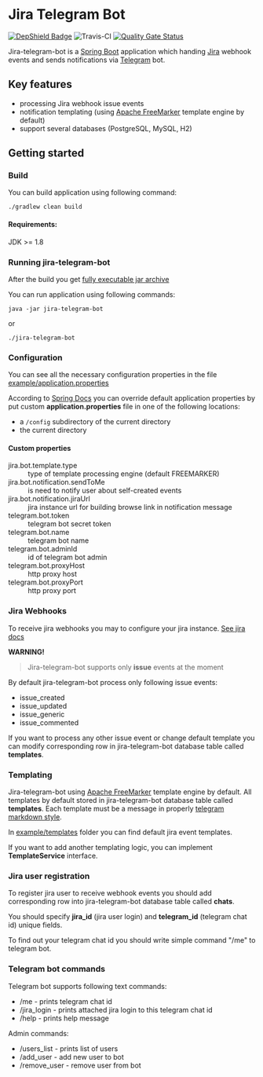 # Jira Telegram Bot

[![DepShield Badge](https://depshield.sonatype.org/badges/MikeSafonov/jira-telegram-bot/depshield.svg)](https://depshield.github.io)
![Travis-CI](https://travis-ci.com/MikeSafonov/jira-telegram-bot.svg?branch=master)
[![Quality Gate Status](https://sonarcloud.io/api/project_badges/measure?project=MikeSafonov_jira-telegram-bot&metric=alert_status)](https://sonarcloud.io/dashboard?id=MikeSafonov_jira-telegram-bot)

Jira-telegram-bot is a [Spring Boot](https://github.com/spring-projects/spring-boot) application which handing 
[Jira](https://www.atlassian.com/software/jira) webhook events and sends notifications via 
[Telegram](https://telegram.org) bot.

## Key features

- processing Jira webhook issue events
- notification templating (using [Apache FreeMarker](https://freemarker.apache.org) template engine by default)
- support several databases (PostgreSQL, MySQL, H2)


## Getting started 

### Build

You can build application using following command:

    ./gradlew clean build
    
#### Requirements:

JDK >= 1.8

### Running jira-telegram-bot

After the build you get [fully executable jar archive](https://docs.spring.io/spring-boot/docs/current/gradle-plugin/reference/html/#packaging-executable-configuring-launch-script)
 
You can run application using following commands:

    java -jar jira-telegram-bot
or

    ./jira-telegram-bot

### Configuration

You can see all the necessary configuration properties in the file [example/application.properties](examples/application.properties)

According to [Spring Docs](https://docs.spring.io/spring-boot/docs/current/reference/html/boot-features-external-config.html#boot-features-external-config-application-property-files)
you can override default application properties by put custom **application.properties** file in one of the following
locations:

- a `/config` subdirectory of the current directory
- the current directory

#### Custom properties

<dl>
  <dt>jira.bot.template.type</dt>
  <dd>type of template processing engine (default FREEMARKER)</dd>
  
  <dt>jira.bot.notification.sendToMe</dt>
  <dd>is need to notify user about self-created events</dd>
    
  <dt>jira.bot.notification.jiraUrl</dt>
  <dd>jira instance url for building browse link in notification message</dd>
  
  <dt>telegram.bot.token</dt>
  <dd>telegram bot secret token</dd>
  
  <dt>telegram.bot.name</dt>
  <dd>telegram bot name</dd>
  
  <dt>telegram.bot.adminId</dt>
  <dd>id of telegram bot admin</dd>
  
  <dt>telegram.bot.proxyHost</dt>
  <dd>http proxy host</dd>

  <dt>telegram.bot.proxyPort</dt>
  <dd>http proxy port</dd>
</dl>


### Jira Webhooks

To receive jira webhooks you may to configure your jira instance. [See jira docs](https://developer.atlassian.com/server/jira/platform/webhooks/)

**WARNING!** 
> Jira-telegram-bot supports only **issue** events at the moment

By default jira-telegram-bot process only following issue events:

- issue_created
- issue_updated
- issue_generic
- issue_commented

If you want to process any other issue event or change default template you can modify corresponding row in jira-telegram-bot
database table called **templates**.

### Templating

Jira-telegram-bot using [Apache FreeMarker](https://freemarker.apache.org) template engine by default. All templates by default
stored in jira-telegram-bot database table called **templates**.
Each template must be a message in properly [telegram markdown style](https://core.telegram.org/bots/api#markdown-style).

In [example/templates](examples/templates) folder you can find default jira event templates.

If you want to add another templating logic, you can implement **TemplateService** interface.

### Jira user registration

To register jira user to receive webhook events you should add corresponding row into jira-telegram-bot database table called **chats**.

You should specify **jira_id** (jira user login) and **telegram_id** (telegram chat id) unique fields.

To find out your telegram chat id you should write simple command "/me" to telegram bot.

### Telegram bot commands

Telegram bot supports following text commands:

- /me - prints telegram chat id
- /jira_login - prints attached jira login to this telegram chat id 
- /help - prints help message

Admin commands:

- /users_list - prints list of users
- /add_user <jiraLogin> <telegramId> -  add new user to bot
- /remove_user <jiraLogin> - remove user from bot
